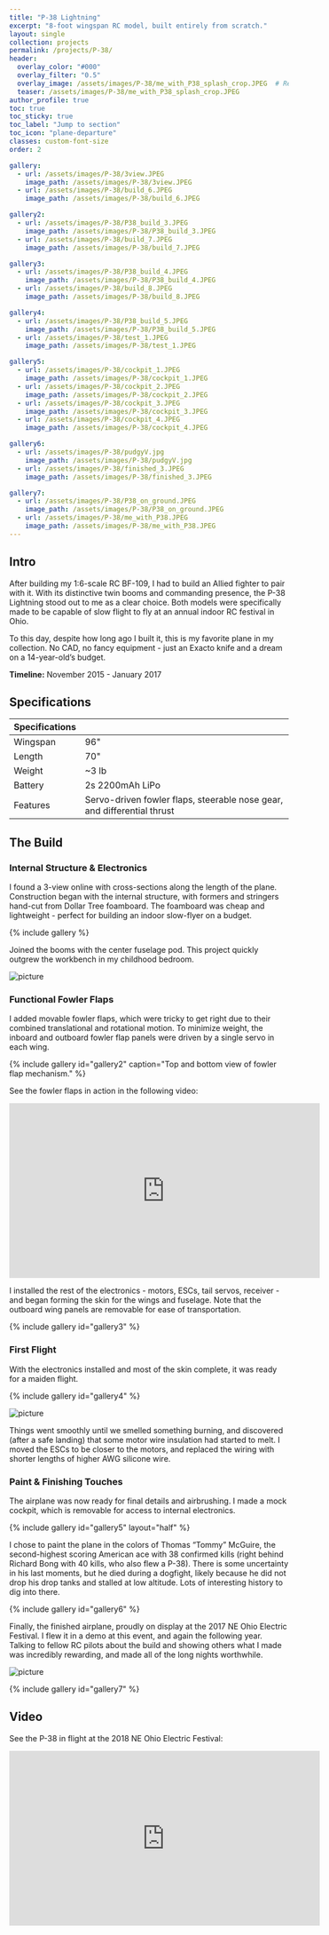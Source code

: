 ```yaml
---
title: "P-38 Lightning"
excerpt: "8-foot wingspan RC model, built entirely from scratch."
layout: single
collection: projects
permalink: /projects/P-38/
header:
  overlay_color: "#000"
  overlay_filter: "0.5"
  overlay_image: /assets/images/P-38/me_with_P38_splash_crop.JPEG  # Replace with your image path
  teaser: /assets/images/P-38/me_with_P38_splash_crop.JPEG
author_profile: true
toc: true
toc_sticky: true
toc_label: "Jump to section"
toc_icon: "plane-departure"
classes: custom-font-size
order: 2

gallery:
  - url: /assets/images/P-38/3view.JPEG
    image_path: /assets/images/P-38/3view.JPEG
  - url: /assets/images/P-38/build_6.JPEG
    image_path: /assets/images/P-38/build_6.JPEG

gallery2:
  - url: /assets/images/P-38/P38_build_3.JPEG
    image_path: /assets/images/P-38/P38_build_3.JPEG
  - url: /assets/images/P-38/build_7.JPEG
    image_path: /assets/images/P-38/build_7.JPEG

gallery3:
  - url: /assets/images/P-38/P38_build_4.JPEG
    image_path: /assets/images/P-38/P38_build_4.JPEG
  - url: /assets/images/P-38/build_8.JPEG
    image_path: /assets/images/P-38/build_8.JPEG

gallery4:
  - url: /assets/images/P-38/P38_build_5.JPEG
    image_path: /assets/images/P-38/P38_build_5.JPEG
  - url: /assets/images/P-38/test_1.JPEG
    image_path: /assets/images/P-38/test_1.JPEG

gallery5:
  - url: /assets/images/P-38/cockpit_1.JPEG
    image_path: /assets/images/P-38/cockpit_1.JPEG
  - url: /assets/images/P-38/cockpit_2.JPEG
    image_path: /assets/images/P-38/cockpit_2.JPEG
  - url: /assets/images/P-38/cockpit_3.JPEG
    image_path: /assets/images/P-38/cockpit_3.JPEG
  - url: /assets/images/P-38/cockpit_4.JPEG
    image_path: /assets/images/P-38/cockpit_4.JPEG

gallery6:
  - url: /assets/images/P-38/pudgyV.jpg
    image_path: /assets/images/P-38/pudgyV.jpg
  - url: /assets/images/P-38/finished_3.JPEG
    image_path: /assets/images/P-38/finished_3.JPEG

gallery7:
  - url: /assets/images/P-38/P38_on_ground.JPEG
    image_path: /assets/images/P-38/P38_on_ground.JPEG
  - url: /assets/images/P-38/me_with_P38.JPEG
    image_path: /assets/images/P-38/me_with_P38.JPEG
---
```


## Intro

After building my 1:6-scale RC BF-109, I had to build an Allied fighter to pair with it. With its distinctive twin booms and commanding presence, the P-38 Lightning stood out to me as a clear choice. Both models were specifically made to be capable of slow flight to fly at an annual indoor RC festival in Ohio.

To this day, despite how long ago I built it, this is my favorite plane in my collection. No CAD, no fancy equipment - just an Exacto knife and a dream on a 14-year-old’s budget.

**Timeline:** November 2015 - January 2017

## Specifications

| Specifications  |                                                                          |
|-----------------|--------------------------------------------------------------------------|
| Wingspan        | 96"                                                                      |
| Length          | 70"                                                                      |
| Weight          | ~3 lb                                                                    |
| Battery         | 2s 2200mAh LiPo                                                          |
| Features        | Servo-driven fowler flaps, steerable nose gear, and differential thrust  |

## The Build
### Internal Structure & Electronics
I found a 3-view online with cross-sections along the length of the plane. Construction began with the internal structure, with formers and stringers hand-cut from Dollar Tree foamboard. The foamboard was cheap and lightweight - perfect for building an indoor slow-flyer on a budget.

{% include gallery %}

Joined the booms with the center fuselage pod. This project quickly outgrew the workbench in my childhood bedroom.

![picture](/assets/images/P-38/P38_build_2.JPEG)

### Functional Fowler Flaps
I added movable fowler flaps, which were tricky to get right due to their combined translational and rotational motion. To minimize weight, the inboard and outboard fowler flap panels were driven by a single servo in each wing. 

{% include gallery id="gallery2" caption="Top and bottom view of fowler flap mechanism." %}

See the fowler flaps in action in the following video:
<iframe width="560" height="315" src="https://www.youtube.com/embed/ruaWMp84RZI?si=jKKjOhPA5QLzqBEQ" title="YouTube video player" frameborder="0" allow="accelerometer; autoplay; clipboard-write; encrypted-media; gyroscope; picture-in-picture; web-share" referrerpolicy="strict-origin-when-cross-origin" allowfullscreen></iframe>

I installed the rest of the electronics - motors, ESCs, tail servos, receiver - and began forming the skin for the wings and fuselage. Note that the outboard wing panels are removable for ease of transportation.

{% include gallery id="gallery3" %}

### First Flight
With the electronics installed and most of the skin complete, it was ready for a maiden flight. 

{% include gallery id="gallery4" %}

![picture](/assets/images/P-38/test_2.JPG)

Things went smoothly until we smelled something burning, and discovered (after a safe landing) that some motor wire insulation had started to melt. I moved the ESCs to be closer to the motors, and replaced the wiring with shorter lengths of higher AWG silicone wire. 

### Paint & Finishing Touches
The airplane was now ready for final details and airbrushing. I made a mock cockpit, which is removable for access to internal electronics. 

{% include gallery id="gallery5" layout="half" %}

I chose to paint the plane in the colors of Thomas “Tommy” McGuire, the second-highest scoring American ace with 38 confirmed kills (right behind Richard Bong with 40 kills, who also flew a P-38). There is some uncertainty in his last moments, but he died during a dogfight, likely because he did not drop his drop tanks and stalled at low altitude. Lots of interesting history to dig into there.

{% include gallery id="gallery6" %}

Finally, the finished airplane, proudly on display at the 2017 NE Ohio Electric Festival. I flew it in a demo at this event, and again the following year. Talking to fellow RC pilots about the build and showing others what I made was incredibly rewarding, and made all of the long nights worthwhile.

![picture](/assets/images/P-38/NEF_display.JPEG)

{% include gallery id="gallery7" %}

## Video
See the P-38 in flight at the 2018 NE Ohio Electric Festival:
<iframe width="560" height="315" src="https://www.youtube.com/embed/mMmfO4Jr3n8?si=UMtqPodUt3UUJG7o" title="YouTube video player" frameborder="0" allow="accelerometer; autoplay; clipboard-write; encrypted-media; gyroscope; picture-in-picture; web-share" referrerpolicy="strict-origin-when-cross-origin" allowfullscreen></iframe>